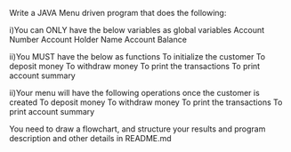 Write a JAVA Menu driven program that does the following:

i)You can ONLY have the below variables as global variables
    Account Number
    Account Holder Name
    Account Balance

ii)You MUST have the below as functions
    To initialize the customer
    To deposit money
    To withdraw money
    To print the transactions
    To print account summary

ii)Your menu will have the following operations once the customer is created
    To deposit money
    To withdraw money
    To print the transactions
    To print account summary

You need to draw a flowchart, and structure your results and program description and other details in README.md